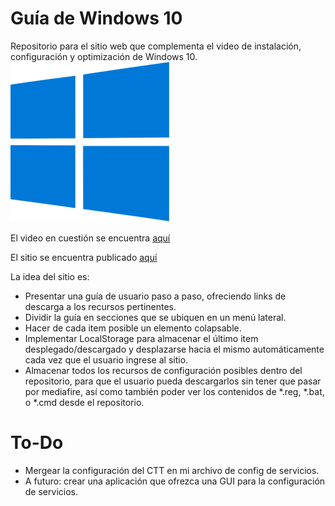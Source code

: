 # Guía de Windows 10

Repositorio para el sitio web que complementa el video de instalación, configuración y optimización de Windows 10. ![logo-w10](./public/logo.png)

El video en cuestión se encuentra [aquí](www.youtube.com)

El sitio se encuentra publicado [aquí](https://aletondax.github.io/Guia-Win10/)

La idea del sitio es:

  - Presentar una guía de usuario paso a paso, ofreciendo links de descarga a los recursos pertinentes.
  - Dividir la guía en secciones que se ubiquen en un menú lateral.
  - Hacer de cada item posible un elemento colapsable.
  - Implementar LocalStorage para almacenar el último item desplegado/descargado y desplazarse hacia el mismo automáticamente cada vez que el usuario ingrese al sitio.
  - Almacenar todos los recursos de configuración posibles dentro del repositorio, para que el usuario pueda descargarlos sin tener que pasar por mediafire, así como también poder ver los contenidos de *.reg, *.bat, o *.cmd desde el repositorio.

# To-Do

  - Mergear la configuración del CTT en mi archivo de config de servicios.
  - A futuro: crear una aplicación que ofrezca una GUI para la configuración de servicios.